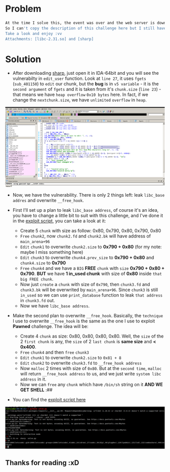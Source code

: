 # Problem

```sh
At the time I solve this, the event was over and the web server is down. 
So I can't copy the description of this challenge here but I still have these files. 
Take a look and enjoy :vv
Attachments: [libc-2.31.so] and [sharp] 
```

# Solution
- After downloading [sharp](challenge/sharp), just open it in IDA-64bit and you will see the vulnerabilty in `edit_user` function. Look at `line 27`, it uses `fgets` (`sub_401150`) to `edit` our chunk, but the **bug** is in `v5 variable` - it is the `second argument` of `fgets` and it is taken from it's `chunk.size` (`line 23`) - that means we have `heap overflow` `0x10 bytes` here. In fact, if we change the `nextchunk.size`, we have `unlimited` `overflow` in `heap`.

<img src="tmp/vuln.png">

- Now, we have the vulnerability. There is only 2 things left: leak `libc_base addres` and overwrite `__free_hook`.

- First I'll set up a plan to leak `libc_base address`, of course it's an idea, you have to change a little bit to suit with this challenge, and I've done it in the [exploit script](solve/solve.py), you can take a look at it:
	+ Create 5 `chunk` with size as follow: 0x80, 0x790, 0x80, 0x790, 0x80 
	+ `Free` `chunk2`, now `chunk2.fd` and `chunk2.bk` will have address of `main_arena+96`
	+ `Edit` `chunk1` to overwrite `chunk2.size` to **0x790 + 0x80**  (for my note: maybe I miss something here)
	+ `Edit` `chunk3` to overwrite `chunk4.prev_size` to **0x790 + 0x80** and `chunk4.size` to **0x790**
	+ `Free` `chunk4` and we have a `BIG` **FREE** `chunk` with `size` **0x790 + 0x80 + 0x790**. **BUT** we have **1 in_used chunk** with size of **0x80** inside `that big FREE chunk`.
	+ Now just `create` a `chunk` with size of `0x790`, then `chunk3.fd` and `chunk3.bk` will be overwrited by `main_arena+96`. Since `chunk3` is still `in_used` so we can use `print_database` function to leak `that address` in `chunk3.fd` out.
	+ Now we have `libc_base address`.

- Make the second plan to overwrite `__free_hook`. Basically, the `technique` I use to overwrite `__free_hook` is the same as the one I use to exploit **Pawned** challenge. The idea will be:
	+ Create 4 `chunk` as size: 0x80, 0x80, 0x80, 0x80. Well, the `size` of the 2 `first chunk` is any, the `size` of 2 `last chunk` is **same size** and **< 0x400**.
	+ `Free` `chunk4` and then `free` `chunk3`
	+ `Edit` `chunk1` to overwrite `chunk2.size` to `0x81 + 8`
	+ `Edit` `chunk2` to overwrite `chunk3.fd` to `__free_hook address`
	+ Now `malloc` 2 times with size of `0x80`. But at the `second time`, `malloc` will return `__free_hook address` to us, and we just write `system libc address` in it.
	+ Now we can `free` any `chunk` which have `/bin/sh` string on it **AND WE GET SHELL** :##

- You can find the [exploit script here](solve/solve.py)

<img src="tmp/done.png">

## Thanks for reading :xD
